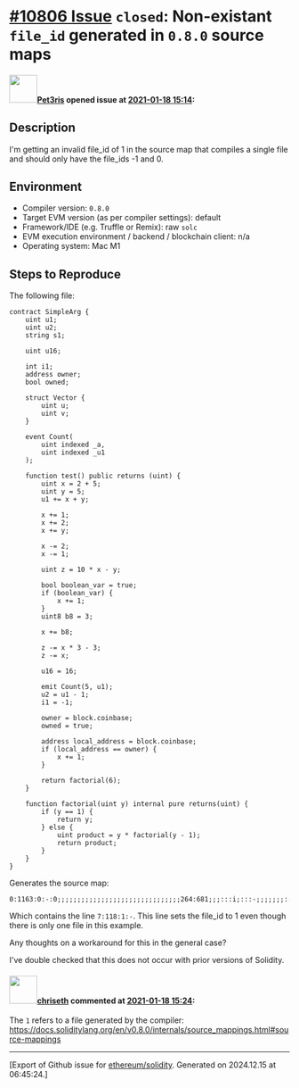 # [\#10806 Issue](https://github.com/ethereum/solidity/issues/10806) `closed`: Non-existant `file_id` generated in `0.8.0` source maps

#### <img src="https://avatars.githubusercontent.com/u/224585?u=a8a951f4dd78cee560641eaec43ef65e07d0cb0d&v=4" width="50">[Pet3ris](https://github.com/Pet3ris) opened issue at [2021-01-18 15:14](https://github.com/ethereum/solidity/issues/10806):

## Description

I'm getting an invalid file_id of 1 in the source map that compiles a single file and should only have the file_ids -1 and 0.

## Environment

- Compiler version: `0.8.0`
- Target EVM version (as per compiler settings): default
- Framework/IDE (e.g. Truffle or Remix): raw `solc`
- EVM execution environment / backend / blockchain client: n/a
- Operating system: Mac M1

## Steps to Reproduce

The following file:

```solidity
contract SimpleArg {
    uint u1;
    uint u2;
    string s1;

    uint u16;

    int i1;
    address owner;
    bool owned;

    struct Vector {
        uint u;
        uint v;
    }

    event Count(
        uint indexed _a,
        uint indexed _u1
    );

    function test() public returns (uint) {
        uint x = 2 + 5;
        uint y = 5;
        u1 += x + y;

        x += 1;
        x += 2;
        x += y;

        x -= 2;
        x -= 1;

        uint z = 10 * x - y;

        bool boolean_var = true;
        if (boolean_var) {
            x += 1;
        }
        uint8 b8 = 3;

        x += b8;

        z -= x * 3 - 3;
        z -= x;

        u16 = 16;

        emit Count(5, u1);
        u2 = u1 - 1;
        i1 = -1;

        owner = block.coinbase;
        owned = true;

        address local_address = block.coinbase;
        if (local_address == owner) {
            x += 1;
        }

        return factorial(6);
    }

    function factorial(uint y) internal pure returns(uint) {
        if (y == 1) {
            return y;
        } else {
            uint product = y * factorial(y - 1);
            return product;
        }
    }
}
```

Generates the source map:

```
0:1163:0:-:0;;;;;;;;;;;;;;;;;;;;;;;;;;;;;;;264:681;;;:::i;:::-;;;;;;;:::i;:::-;;;;;;;;;296:4;312:6;321:5;312:14;;336:6;345:1;336:10;;366:1;362;:5;;;;:::i;:::-;356:2;;:11;;;;;;;:::i;:::-;;;;;;;;383:1;378:6;;;;;:::i;:::-;;;399:1;394:6;;;;;:::i;:::-;;;415:1;410:6;;;;;:::i;:::-;;;432:1;427:6;;;;;:::i;:::-;;;448:1;443:6;;;;;:::i;:::-;;;460;478:1;474;469:2;:6;;;;:::i;:::-;:10;;;;:::i;:::-;460:19;;490:16;509:4;490:23;;527:11;523:48;;;559:1;554:6;;;;;:::i;:::-;;;523:48;580:8;591:1;580:12;;608:2;603:7;;;;;;;:::i;:::-;;;634:1;630;626;:5;;;;:::i;:::-;:9;;;;:::i;:::-;621:14;;;;;:::i;:::-;;;650:1;645:6;;;;;:::i;:::-;;;668:2;662:3;:8;;;;695:2;;692:1;686:12;;;;;;;;;;718:1;713:2;;:6;;;;:::i;:::-;708:2;:11;;;;734:2;729;:7;;;;755:14;747:5;;:22;;;;;;;;;;;;;;;;;;787:4;779:5;;:12;;;;;;;;;;;;;;;;;;802:21;826:14;802:38;;871:5;;;;;;;;;;;854:22;;:13;:22;;;850:59;;;897:1;892:6;;;;;:::i;:::-;;;850:59;926:12;936:1;926:9;:12::i;:::-;919:19;;;;;;;;264:681;:::o;951:210::-;1000:4;1025:1;1020;:6;1016:139;;;1049:1;1042:8;;;;1016:139;1081:12;1100:16;1114:1;1110;:5;;;;:::i;:::-;1100:9;:16::i;:::-;1096:1;:20;;;;:::i;:::-;1081:35;;1137:7;1130:14;;;951:210;;;;:::o;7:118:1:-;94:24;112:5;94:24;:::i;:::-;89:3;82:37;72:53;;:::o;131:222::-;;262:2;251:9;247:18;239:26;;275:71;343:1;332:9;328:17;319:6;275:71;:::i;:::-;229:124;;;;:::o;359:305::-;;418:20;436:1;418:20;:::i;:::-;413:25;;452:20;470:1;452:20;:::i;:::-;447:25;;606:1;538:66;534:74;531:1;528:81;525:2;;;612:18;;:::i;:::-;525:2;656:1;653;649:9;642:16;;403:261;;;;:::o;670:348::-;;733:20;751:1;733:20;:::i;:::-;728:25;;767:20;785:1;767:20;:::i;:::-;762:25;;955:1;887:66;883:74;880:1;877:81;872:1;865:9;858:17;854:105;851:2;;;962:18;;:::i;:::-;851:2;1010:1;1007;1003:9;992:20;;718:300;;;;:::o;1024:191::-;;1084:20;1102:1;1084:20;:::i;:::-;1079:25;;1118:20;1136:1;1118:20;:::i;:::-;1113:25;;1157:1;1154;1151:8;1148:2;;;1162:18;;:::i;:::-;1148:2;1207:1;1204;1200:9;1192:17;;1069:146;;;;:::o;1221:77::-;;1287:5;1276:16;;1266:32;;;:::o;1304:180::-;1352:77;1349:1;1342:88;1449:4;1446:1;1439:15;1473:4;1470:1;1463:15
```

Which contains the line `7:118:1:-`. This line sets the file_id to 1 even though there is only one file in this example.

Any thoughts on a workaround for this in the general case?

I've double checked that this does not occur with prior versions of Solidity.

#### <img src="https://avatars.githubusercontent.com/u/9073706?v=4" width="50">[chriseth](https://github.com/chriseth) commented at [2021-01-18 15:24](https://github.com/ethereum/solidity/issues/10806#issuecomment-762317693):

The `1` refers to a file generated by the compiler: https://docs.soliditylang.org/en/v0.8.0/internals/source_mappings.html#source-mappings


-------------------------------------------------------------------------------



[Export of Github issue for [ethereum/solidity](https://github.com/ethereum/solidity). Generated on 2024.12.15 at 06:45:24.]
